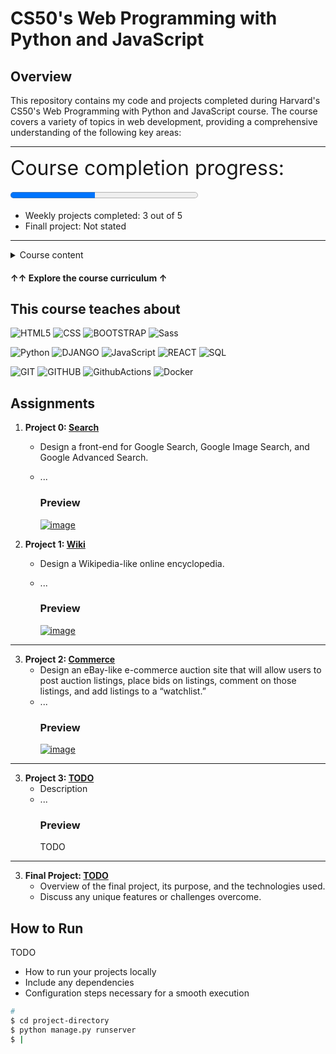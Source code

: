 # CS50's Web Programming with Python and JavaScript

## Overview
This repository contains my code and projects completed during Harvard's CS50's Web Programming with Python and JavaScript course. The course covers a variety of topics in web development, providing a comprehensive understanding of the following key areas:

---

<label for="file" style="font-size: 32">Course completion progress:</label>

<progress id="file" value="45" max="100" style="width: 300px; height: 20px;"> 45% </progress>

- Weekly projects completed: 3 out of 5
- Finall project: Not stated

---

<details>
    <summary style="font-size: 24 color: red;"> Course content </summary>
<details>
    <summary> &check; Completed </summary>

- **&check; Week 0: HTML and CSS**
  - HTML, Document Object Model (DOM)
  - Forms, CSS, Selectors
  - Responsive Design, Bootstrap, Sass

- **&check; Week 1: Git**
  - Git, GitHub
  - Commits, Merge Conflicts
  - Branches, Forks, Pull Requests
  - GitHub Pages

- **&check; Week 2: Python**
  - Python Basics
  - Variables, Sequences, Functions
  - Modules, Object-Oriented Programming
  - Functional Programming, Exceptions

- **&check; Week 3: Django**
  - Web Applications, HTTP
  - Django, Routes, Templates
  - Forms, Sessions

- **&check; Week 4: SQL, Models, and Migrations**
  - Databases, SQL, Tables
  - Django Models, Relationships
  - Migrations, Django Admin

</details>

---

<details>
    <summary>In Progress</summary>

- **[inProgress]Week 5: JavaScript**
  - JavaScript Basics
  - Events, DOM Manipulation
  - Local Storage, APIs

- **[inProgress]Week 6: User Interfaces**
  - User Interfaces
  - Single-Page Applications
  - Infinite Scroll, Animation
  - React
</details>

---

<details>
    <summary>TODO</summary>

- **Week 7: Testing, CI/CD**
  - Test-Driven Development, Unit Testing
  - Django Testing, Selenium
  - CI/CD, GitHub Actions, Docker

- **Week 8: Scalability and Security**
  - Load Balancing, Autoscaling
  - Database Replication, Caching
  - HTTPS, Public-Key Cryptography
  - Cross-Site Scripting, Cross-Site Request Forgery
</details>
</details>

#### ↑↑ Explore the course curriculum ↑

 
## This course teaches about

![HTML5](https://img.shields.io/badge/HTML-239120?style=for-the-badge&logo=html5&logoColor=white)
![CSS](https://img.shields.io/badge/CSS-239120?&style=for-the-badge&logo=css3&logoColor=white)
![BOOTSTRAP](https://img.shields.io/badge/Bootstrap-563D7C?style=for-the-badge&logo=bootstrap&logoColor=white)
![Sass](https://img.shields.io/badge/Sass-CC6699?style=for-the-badge&logo=sass&logoColor=white)

![Python](https://img.shields.io/badge/Python-3776AB?style=for-the-badge&logo=python&logoColor=white)
![DJANGO](https://img.shields.io/badge/Django-092E20?style=for-the-badge&logo=django&logoColor=white)
![JavaScript](https://img.shields.io/badge/JavaScript-F7DF1E?style=for-the-badge&logo=JavaScript&logoColor=white)
![REACT](https://img.shields.io/badge/React-20232A?style=for-the-badge&logo=react&logoColor=61DAFB)
![SQL](https://img.shields.io/badge/SQLite-07405E?style=for-the-badge&logo=sqlite&logoColor=white)

![GIT](https://img.shields.io/badge/GIT-E44C30?style=for-the-badge&logo=git&logoColor=white)
![GITHUB](https://img.shields.io/badge/GitHub-100000?style=for-the-badge&logo=github&logoColor=white)
![GithubActions](https://img.shields.io/badge/GitHub_Actions-2088FF?style=for-the-badge&logo=github-actions&logoColor=white)
![Docker](https://img.shields.io/badge/docker-%230db7ed.svg?style=for-the-badge&logo=docker&logoColor=white)



## Assignments
1. **Project 0: [Search](https://cs50.harvard.edu/web/2020/projects/0/search/)**
   - Design a front-end for Google Search, Google Image Search, and Google Advanced Search.
   - ...

        ### Preview
     [![image](https://github.com/MariusJM/CS50/assets/13520319/4815394b-56f7-4585-bb44-74632dbb8bbf)](https://youtu.be/UGpdWaclvQk?si=fWxKSHUkmI-5BXNV)


2. **Project 1: [Wiki](https://cs50.harvard.edu/web/2020/projects/1/wiki/)**
   - Design a Wikipedia-like online encyclopedia.
   - ...

        ### Preview
        [![image](https://github.com/MariusJM/CS50/assets/13520319/a7aac111-3437-4aa7-81eb-34f66082fed0)](https://youtu.be/v3N3IWSwyI4?si=mv_WKab8FhdXAPKN)

---

3. **Project 2: [Commerce](https://cs50.harvard.edu/web/2020/projects/2/commerce/)**
   - Design an eBay-like e-commerce auction site that will allow users to post auction listings, place bids on listings, comment on those listings, and add listings to a “watchlist.”
   - ...
        ### Preview
        [![image](https://github.com/MariusJM/CS50/assets/13520319/9c9d5fb2-d161-489e-ae12-80f29507d8ce)](https://youtu.be/xKeAhtM9xvw?si=mWubdRDRr-c4eiLo)


---

3. **Project 3: [TODO](https://github.com/mariusjm)**
   - Description
   - ...
        ### Preview
        TODO

---

3. **Final Project: [TODO](link-to-final-project)**
   - Overview of the final project, its purpose, and the technologies used.
   - Discuss any unique features or challenges overcome.

## How to Run
TODO
- How to run your projects locally
- Include any dependencies
- Configuration steps necessary for a smooth execution

```bash
# 
$ cd project-directory
$ python manage.py runserver
$ |
